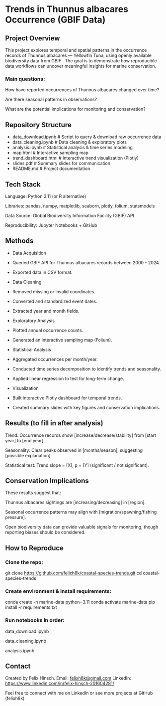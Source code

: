 # Trends in Thunnus albacares Occurrence (GBIF Data)

## Project Overview

This project explores temporal and spatial patterns in the occurrence records of Thunnus albacares — Yellowfin Tuna, using openly available biodiversity data from GBIF
.
The goal is to demonstrate how reproducible data workflows can uncover meaningful insights for marine conservation.

### Main questions:

How have reported occurrences of Thunnus albacares changed over time?

Are there seasonal patterns in observations?

What are the potential implications for monitoring and conservation?


## Repository Structure
- data_download.ipynb   # Script to query & download raw occurrence data
- data_cleaning.ipynb   # Data cleaning & exploratory plots
- analysis.ipynb        # Statistical analysis & time series modeling
- map.html              # Interactive sampling map
- trend_dashboard.html  # Interactive trend visualization (Plotly)
- slides.pdf            # Summary slides for communication
- README.md             # Project documentation


## Tech Stack

Language: Python 3.11 (or R alternative)

Libraries: pandas, numpy, matplotlib, seaborn, plotly, folium, statsmodels

Data Source: Global Biodiversity Information Facility (GBIF) API

Reproducibility: Jupyter Notebooks + GitHub


## Methods

- Data Acquisition

- Queried GBIF API for Thunnus albacares records between 2000 - 2024.

- Exported data in CSV format.

- Data Cleaning

- Removed missing or invalid coordinates.

- Converted and standardized event dates.

- Extracted year and month fields.

- Exploratory Analysis

- Plotted annual occurrence counts.

- Generated an interactive sampling map (Folium).

- Statistical Analysis

- Aggregated occurrences per month/year.

- Conducted time series decomposition to identify trends and seasonality.

- Applied linear regression to test for long-term change.

- Visualization

- Built interactive Plotly dashboard for temporal trends.

- Created summary slides with key figures and conservation implications.


## Results (to fill in after analysis)

Trend: Occurrence records show [increase/decrease/stability] from [start year] to [end year].

Seasonality: Clear peaks observed in [months/season], suggesting [possible explanation].

Statistical test: Trend slope = [X], p = [Y] (significant / not significant).

## Conservation Implications

These results suggest that:

Thunnus albacares sightings are [increasing/decreasing] in [region].

Seasonal occurrence patterns may align with [migration/spawning/fishing pressure].

Open biodiversity data can provide valuable signals for monitoring, though reporting biases should be considered.

## How to Reproduce

### Clone the repo:

git clone https://github.com/felixh8k/coastal-species-trends.git
cd coastal-species-trends


### Create environment & install requirements:

conda create -n marine-data python=3.11
conda activate marine-data
pip install -r requirements.txt


### Run notebooks in order:

data_download.ipynb

data_cleaning.ipynb

analysis.ipynb


## Contact

Created by Felix Hinsch. 
Email: felixh8k@gmail.com
LinkedIn: https://www.linkedin.com/in/felix-hinsch-201604281/

Feel free to connect with me on LinkedIn
or see more projects at GitHub (felixh8k)
